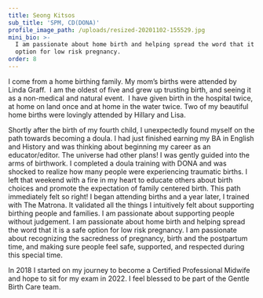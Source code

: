 ```yaml
---
title: Seong Kitsos
sub_title: 'SPM, CD(DONA)'
profile_image_path: /uploads/resized-20201102-155529.jpg
mini_bio: >-
  I am passionate about home birth and helping spread the word that it is a safe
  option for low risk pregnancy.
order: 8
---
```


I come from a home birthing family. My mom’s births were attended by Linda Graff.&nbsp; I am the oldest of five and grew up trusting birth, and seeing it as a non-medical and natural event.&nbsp; I have given birth in the hospital twice, at home on land once and at home in the water twice. Two of my beautiful home births were lovingly attended by Hillary and Lisa.

Shortly after the birth of my fourth child, I unexpectedly found myself on the path towards becoming a doula. I had just finished earning my BA in English and History and was thinking about beginning my career as an educator/editor. The universe had other plans\! I was gently guided into the arms of birthwork. I completed a doula training with DONA and was shocked to realize how many people were experiencing traumatic births. I left that weekend with a fire in my heart to educate others about birth choices and promote the expectation of family centered birth. This path immediately felt so right\! I began attending births and a year later, I trained with The Matrona. It validated all the things I intuitively felt about supporting birthing people and families. I am passionate about supporting people without judgement. I am passionate about home birth and helping spread the word that it is a safe option for low risk pregnancy. I am passionate about recognizing the sacredness of pregnancy, birth and the postpartum time, and making sure people feel safe, supported, and respected during this special time.&nbsp;

In 2018 I started on my journey to become a Certified Professional Midwife and hope to sit for my exam in 2022. I feel blessed to be part of the Gentle Birth Care team.
